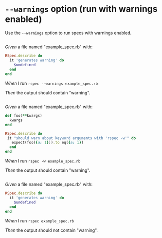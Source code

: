 # `--warnings` option (run with warnings enabled)

Use the `--warnings` option to run specs with warnings enabled.

## 

_Given_ a file named "example_spec.rb" with:

```ruby
RSpec.describe do
  it 'generates warning' do
    $undefined
  end
end
```

_When_ I run `rspec --warnings example_spec.rb`

_Then_ the output should contain "warning".

## 

_Given_ a file named "example_spec.rb" with:

```ruby
def foo(**kwargs)
  kwargs
end

RSpec.describe do
 it "should warn about keyword arguments with 'rspec -w'" do
   expect(foo({a: 1})).to eq({a: 1})
  end
end
```

_When_ I run `rspec -w example_spec.rb`

_Then_ the output should contain "warning".

## 

_Given_ a file named "example_spec.rb" with:

```ruby
RSpec.describe do
  it 'generates warning' do
    $undefined
  end
end
```

_When_ I run `rspec example_spec.rb`

_Then_ the output should not contain "warning".
